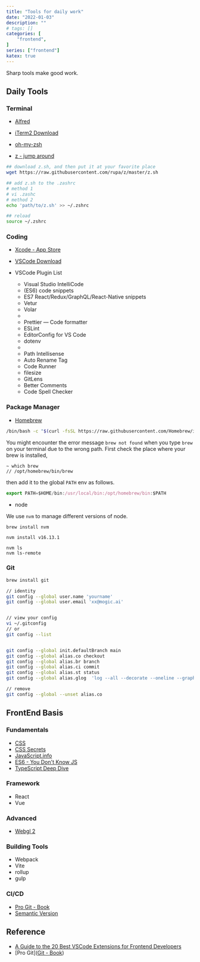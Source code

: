 ```yaml
---
title: "Tools for daily work"
date: "2022-01-03"
description: ""
# tags: []
categories: [
    "frontend",
]
series: ["frontend"]
katex: true
---
```




Sharp tools make good work.



<!--more-->



## Daily Tools



### Terminal

- [Alfred](https://www.alfredapp.com/)

- [iTerm2 Download](https://iterm2.com/index.html)

- [oh-my-zsh](https://github.com/ohmyzsh/ohmyzsh)

- [z - jump around](https://github.com/rupa/z)

```Bash
## download z.sh, and then put it at your favorite place
wget https://raw.githubusercontent.com/rupa/z/master/z.sh

## add z.sh to the .zashrc
# method 1
# vi .zashc
# method 2
echo 'path/to/z.sh' >> ~/.zshrc

## reload 
source ~/.zshrc
```



### Coding

- [Xcode - App Store](https://apps.apple.com/us/app/xcode/id497799835)

- [VSCode Download](https://code.visualstudio.com/download)
- VSCode Plugin List
  - Visual Studio IntelliCode
  - (ES6) code snippets
  - ES7 React/Redux/GraphQL/React-Native snippets
  - Vetur
  - Volar
  - 
  - Prettier — Code formatter
  - ESLint
  - EditorConfig for VS Code
  - dotenv
  - 
  - Path Intellisense
  - Auto Rename Tag
  - Code Runner
  - filesize
  - GitLens
  - Better Comments
  - Code Spell Checker



### Package Manager



- [Homebrew](https://brew.sh/)



```Bash
/bin/bash -c "$(curl -fsSL https://raw.githubusercontent.com/Homebrew/install/HEAD/install.sh)"
```



You might encounter the error message `brew not found` when you type `brew` on your terminal due to the wrong path. First check the place where your brew is installed,



```
~ which brew
// /opt/homebrew/bin/brew
```



then add it to the global `PATH` env as follows.



```JavaScript
export PATH=$HOME/bin:/usr/local/bin:/opt/homebrew/bin:$PATH
```



- node



We use `nvm` to manage different versions of node.

```Nginx
brew install nvm

nvm install v16.13.1

nvm ls
nvm ls-remote
```



### Git

```bash
brew install git

// identity
git config --global user.name 'yourname'
git config --global user.email 'xx@mogic.ai'


// view your config
vi ~/.gitconfig
// or
git config --list


git config --global init.defaultBranch main
git config --global alias.co checkout
git config --global alias.br branch
git config --global alias.ci commit
git config --global alias.st status
git config --global alias.glog  'log --all --decorate --oneline --graph'

// remove
git config --global --unset alias.co
```





## FrontEnd Basis

### Fundamentals

- [CSS](https://developer.mozilla.org/en-US/docs/Web/CSS)
- [CSS Secrets](https://books.google.com.hk/books?id=nokNCgAAQBAJ&printsec=frontcover#v=onepage&q&f=false)
- [JavaScript.info](https://javascript.info/)
- [ES6 - You Don't Know JS ](https://github.com/getify/You-Dont-Know-JS)
- [TypeScript Deep Dive](https://basarat.gitbook.io/typescript/)



### Framework

- React
- Vue



### Advanced

- [Webgl 2](https://webgl2fundamentals.org/webgl/lessons/)



### Building Tools

- Webpack
- Vite
- rollup
- gulp



### CI/CD

- [Pro Git - Book](https://git-scm.com/book/en/v2)
- [Semantic Version](https://semver.org/)



## Reference

- [A Guide to the 20 Best VSCode Extensions for Frontend Developers](https://javascript.plainenglish.io/a-guide-to-the-20-best-vscode-extensions-for-frontend-developers-f75a5d716091)
- [Pro Git]([Git - Book](https://git-scm.com/book/en/v2))